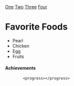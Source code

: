<!Doctype html>
<html>
  <head>
    
  </head>
  <body>
  <a href="#">One</a> <a href="#"></a> <a href="#">Two</a> <a href="#">Three</a> <a href="#">Four</a>
 <h1>Favorite Foods</h1>
   <div>
    <ul>
    <li>Pearl</li>
    <li>Chicken</li>
    <li>Egg</li>
    <li>Fruits</li>
    </ul>
   </div>
  <div>
    <h4>Achievements</h4>
    
			
			<progress></progress>

			
  
  </body>
  <html>
